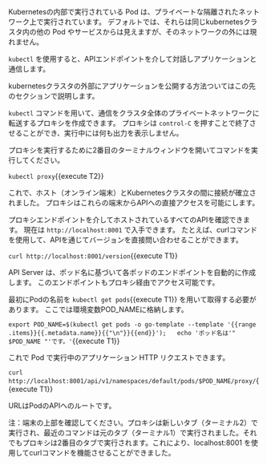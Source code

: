 Kubernetesの内部で実行されている Pod は、プライベートな隔離されたネットワーク上で実行されています。
デフォルトでは、それらは同じkubernetesクラスタ内の他の Pod やサービスからは見えますが、そのネットワークの外には現れません。

`kubectl` を使用すると、APIエンドポイントを介して対話しアプリケーションと通信します。

kubernetesクラスタの外部にアプリケーションを公開する方法ついてはこの先のセクションで説明します。

`kubectl` コマンドを用いて、通信をクラスタ全体のプライベートネットワークに転送するプロキシを作成できます。
プロキシは `control-C` を押すことで終了させることができ、実行中には何も出力を表示しません。

プロキシを実行するために2番目のターミナルウィンドウを開いてコマンドを実行してください。

`kubectl proxy`{{execute T2}}

これで、ホスト（オンライン端末）とKubernetesクラスタの間に接続が確立されました。
プロキシはこれらの端末からAPIへの直接アクセスを可能にします。

プロキシエンドポイントを介してホストされているすべてのAPIを確認できます。
現在は `http://localhost:8001` で入手できます。
たとえば、curlコマンドを使用して、APIを通じてバージョンを直接問い合わせることができます。

`curl http://localhost:8001/version`{{execute T1}}

API Server は、ポッド名に基づいて各ポッドのエンドポイントを自動的に作成します。
このエンドポイントもプロキシ経由でアクセス可能です。

最初にPodの名前を `kubectl get pods`{{execute T1}} を用いて取得する必要があります。
ここでは環境変数POD_NAMEに格納します。

`export POD_NAME=$(kubectl get pods -o go-template --template '{{range .items}}{{.metadata.name}}{{"\n"}}{{end}}');   echo 'ポッド名は'" $POD_NAME "'です。'`{{execute T1}}

これで Pod で実行中のアプリケーション HTTP リクエストできます。

`curl http://localhost:8001/api/v1/namespaces/default/pods/$POD_NAME/proxy/`{{execute T1}}

URLはPodのAPIへのルートです。

注：端末の上部を確認してください。プロキシは新しいタブ（ターミナル2）で実行され、最近のコマンドは元のタブ（ターミナル1）で実行されました。それでもプロキシは2番目のタブで実行されます。これにより、localhost:8001 を使用してcurlコマンドを機能させることができました。
